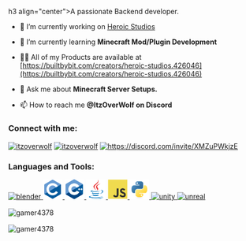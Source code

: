 h3 align="center">A passionate Backend developer.</h3>

- 🔭 I’m currently working on [Heroic Studios](https://discord.com/invite/XMZuPWkjzE)

- 🌱 I’m currently learning **Minecraft Mod/Plugin Development**

- 👨‍💻 All of my Products are available at [https://builtbybit.com/creators/heroic-studios.426046](https://builtbybit.com/creators/heroic-studios.426046)

- 💬 Ask me about **Minecraft Server Setups.**

- 📫 How to reach me **@ItzOverWolf on Discord**

<h3 align="left">Connect with me:</h3>
<p align="left">
<a href="https://twitter.com/itzoverwolf" target="blank"><img align="center" src="https://raw.githubusercontent.com/rahuldkjain/github-profile-readme-generator/master/src/images/icons/Social/twitter.svg" alt="itzoverwolf" height="30" width="40" /></a>
<a href="https://www.youtube.com/c/itzoverwolf" target="blank"><img align="center" src="https://raw.githubusercontent.com/rahuldkjain/github-profile-readme-generator/master/src/images/icons/Social/youtube.svg" alt="itzoverwolf" height="30" width="40" /></a>
<a href="https://discord.gg/https://discord.com/invite/XMZuPWkjzE" target="blank"><img align="center" src="https://raw.githubusercontent.com/rahuldkjain/github-profile-readme-generator/master/src/images/icons/Social/discord.svg" alt="https://discord.com/invite/XMZuPWkjzE" height="30" width="40" /></a>
</p>

<h3 align="left">Languages and Tools:</h3>
<p align="left"> <a href="https://www.blender.org/" target="_blank" rel="noreferrer"> <img src="https://download.blender.org/branding/community/blender_community_badge_white.svg" alt="blender" width="40" height="40"/> </a> <a href="https://www.cprogramming.com/" target="_blank" rel="noreferrer"> <img src="https://raw.githubusercontent.com/devicons/devicon/master/icons/c/c-original.svg" alt="c" width="40" height="40"/> </a> <a href="https://www.w3schools.com/cpp/" target="_blank" rel="noreferrer"> <img src="https://raw.githubusercontent.com/devicons/devicon/master/icons/cplusplus/cplusplus-original.svg" alt="cplusplus" width="40" height="40"/> </a> <a href="https://www.java.com" target="_blank" rel="noreferrer"> <img src="https://raw.githubusercontent.com/devicons/devicon/master/icons/java/java-original.svg" alt="java" width="40" height="40"/> </a> <a href="https://developer.mozilla.org/en-US/docs/Web/JavaScript" target="_blank" rel="noreferrer"> <img src="https://raw.githubusercontent.com/devicons/devicon/master/icons/javascript/javascript-original.svg" alt="javascript" width="40" height="40"/> </a> <a href="https://www.python.org" target="_blank" rel="noreferrer"> <img src="https://raw.githubusercontent.com/devicons/devicon/master/icons/python/python-original.svg" alt="python" width="40" height="40"/> </a> <a href="https://unity.com/" target="_blank" rel="noreferrer"> <img src="https://www.vectorlogo.zone/logos/unity3d/unity3d-icon.svg" alt="unity" width="40" height="40"/> </a> <a href="https://unrealengine.com/" target="_blank" rel="noreferrer"> <img src="https://raw.githubusercontent.com/kenangundogan/fontisto/036b7eca71aab1bef8e6a0518f7329f13ed62f6b/icons/svg/brand/unreal-engine.svg" alt="unreal" width="40" height="40"/> </a> </p>

<p><img align="center" src="https://github-readme-stats.vercel.app/api/top-langs?username=gamer4378&show_icons=true&locale=en&layout=compact" alt="gamer4378" /></p>

<p><img align="center" src="https://github-readme-streak-stats.herokuapp.com/?user=gamer4378&" alt="gamer4378" /></p>

